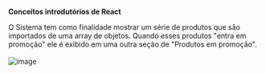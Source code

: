 <strong>Conceitos introdutórios de React</strong>

O Sistema tem como finalidade mostrar um série de produtos que são importados de uma array de objetos. Quando esses produtos "entra em promoção" ele é exibido em uma outra seção de "Produtos em promoção".
<br>
<br>
![image](https://github.com/miqueiasrodrigues/introducao-react/assets/84649194/c72ce8b5-c7f4-473d-9001-27e58295ea81)

